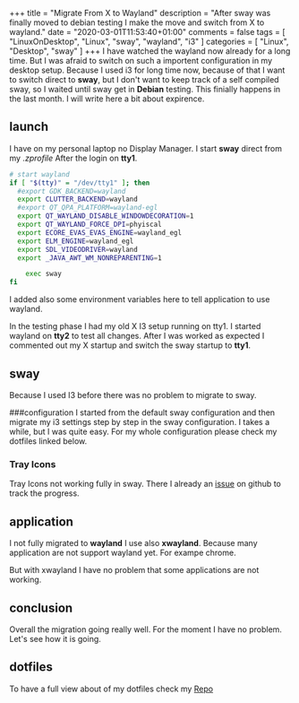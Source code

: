+++
title = "Migrate From X to Wayland"
description = "After sway was finally moved to debian testing I make the move and switch from X to wayland."
date = "2020-03-01T11:53:40+01:00"
comments = false
tags = [ "LinuxOnDesktop", "Linux", "sway", "wayland", "i3" ]
categories = [  "Linux", "Desktop", "sway" ]
+++
I have watched the wayland now already for a long time. But I was afraid to switch on such a importent configuration in my desktop setup. Because I used i3 for long time now, because of that I want to switch direct to **sway**, but I don't want to keep track of a self compiled sway, so I waited until sway get in **Debian** testing. This finially happens in the last month.
I will write here a bit about expirence.

## launch
I have on my personal laptop no Display Manager. I start **sway** direct from my *.zprofile* After the login on **tty1**.
``` sh
# start wayland
if [ "$(tty)" = "/dev/tty1" ]; then
  #export GDK_BACKEND=wayland
  export CLUTTER_BACKEND=wayland
  #export QT_QPA_PLATFORM=wayland-egl
  export QT_WAYLAND_DISABLE_WINDOWDECORATION=1
  export QT_WAYLAND_FORCE_DPI=phyiscal
  export ECORE_EVAS_EVAS_ENGINE=wayland_egl
  export ELM_ENGINE=wayland_egl
  export SDL_VIDEODRIVER=wayland
  export _JAVA_AWT_WM_NONREPARENTING=1

	exec sway
fi
```
I added also some environment variables here to tell application to use wayland.

In the testing phase I had my old X I3 setup running on tty1. I started wayland on **tty2** to test all changes. After I was worked as expected I commented out my X startup and switch the sway startup to **tty1**.

## sway
Because I used I3 before there was no problem to migrate to sway.

###configuration
I started from the default sway configuration and then migrate my i3 settings step by step in the sway configuration. I takes a while, but I was quite easy. For my whole configuration please check my dotfiles linked below.

### Tray Icons
Tray Icons not working fully in sway. There I already an [issue](https://github.com/swaywm/sway/issues/3799) on github to track the progress.

## application
I not fully migrated to **wayland** I use also **xwayland**. Because many application are not support wayland yet. For exampe chrome.

But with xwayland I have no problem that some applications are not working.

## conclusion
Overall the migration going really well. For the moment I have no problem. Let's see how it is going.

## dotfiles
To have a full view about of my dotfiles check my [Repo](https://github.com/dgo-/dotfiles)
